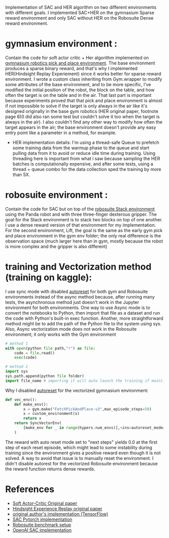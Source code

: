 Implementation of SAC and HER algorithm on two different environments with different goals. I implemented SAC+HER on the gymnasium Sparse reward environment and only SAC without HER on the Robosuite Dense reward environment.

# gymnasium environment : 
Contain the code for soft actor critic + Her algorithm implemented on [gymnasium robotics pick and place environment](https://robotics.farama.org/envs/fetch/pick_and_place). The base environment produces a sparse binary reward, and that's why I implemented HER(Hindsight Replay Experiement) since it works better for sparse reward environment. I wrote a custom class inheriting from Gym.wrapper to modify some attributes of the base environment, and to be more specific, I've modified the initial position of the robot, the block on the table, and how often the target is on the table and in the air. That last part is important because experiments proved that that pick and place environment is almost if not impossible to solve if the target is only always in the air like it's designed originally in the base gym robotics (HER original paper, footnote page 6)(I did also ran some test but couldn't solve it too when the target is always in the air). I also couldn't find any other way to modify how often the target appears in the air; the base environment doesn't provide any easy entry point like a parameter in a method, for example.

- HER implementation details: 
I'm using a thread-safe Queue to prefetch some training data from the warmup phase to the queue and start pulling data from it to avoid or reduce idle time during training. Using threading here is important from what i saw because sampling the HER batches is computationally expensive, and after some tests, using a thread + queue combo for the data collection sped the training by more than 5X.

# robosuite environment : 
Contain the code for SAC but on top of the [robosuite Stack environment](https://robosuite.ai/docs/modules/environments.html) using the Panda robot and with three three-finger dexterous gripper. The goal for the Stack environment is to stack two blocks on top of one another. I use a dense reward version of that environment for my implementation. For the second environment, Lift, the goal is the same as the early gym pick and place environment in the gym env folder; the only real difference is the observation space (much larger here than in gym, mostly because the robot is more complex and the gripper is also different)


# training and Vectorization method (training on kaggle):
I use sync mode with disabled [autoreset](https://farama.org/Vector-Autoreset-Mode) for both gym and Robosuite environments instead of the async method because, after running many tests, the asynchronous method just doesn't work in the Jupyter environment for both environments. One way to use Async mode is to convert the notebooks to Python, then import that file as a dataset and run the code with Python's built-in exec function. Another, more straightforward method might be to add the path of the Python file to the system using sys. Also, Async vectorization mode does not work in the Robosuite environment; it only works with the Gym environment 

```python
# method 1 
with open(python file path,"r") as file:
    code = file.read()
    exec(code)

# method 2 
import sys
sys.path.append(python file folder)
import file_name # importing it will auto launch the training if main().train(True)
 ```

Why I disabled [autoreset](https://farama.org/Vector-Autoreset-Mode) for the vectorized gymnasium environment: 

```python 
def vec_env():
    def make_env():
        x = gym.make("FetchPickAndPlace-v3",max_episode_steps=50)
        x = custom_environment(x)
        return x
    return SyncVectorEnv(
        [make_env for _ in range(hypers.num_envs)],<ins>autoreset_mode=gym.vector.AutoresetMode.DISABLED</ins>
    )
``` 
The reward with auto reset mode set to "next steps" yields 0.0 at the first step of each reset episode, which might lead to some instability during training since the environment gives a positive reward even though it is not solved. A way to avoid that issue is to manually reset the environment.
I didn't disable autorest for the vectorized Robosuite environment because the reward function returns dense rewards.


# References
- [Soft Actor-Critic Original paper](https://arxiv.org/abs/1812.05905)
- [Hindsight Experience Replay original paper](https://arxiv.org/abs/1707.01495)
- [original author's implementation (TensorFlow)](https://github.com/haarnoja/sac)
- [SAC Pytorch implementation](https://github.com/pranz24/pytorch-soft-actor-critic)
- [Robosuite benchmark setup](https://github.com/ARISE-Initiative/robosuite-benchmark)
- [OpenAI SAC implementation](https://github.com/openai/spinningup/tree/master/spinup/algos/pytorch/sac)


